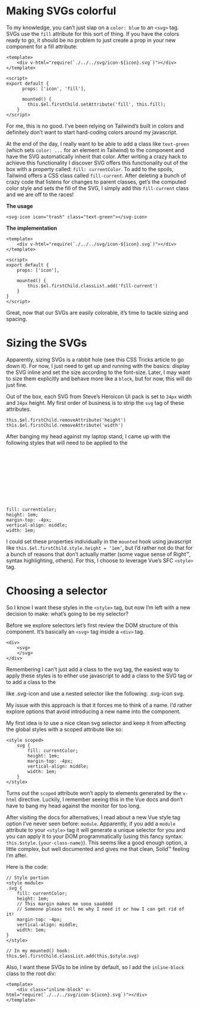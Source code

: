 # Making SVGs colorful

To my knowledge, you can’t just slap on a ```color: blue``` to an ```<svg>``` tag. SVGs use the ```fill``` attribute for this sort of thing. If you have the colors ready to go, it should be no problem to just create a prop in your new component for a fill attribute:

```
<template>  
    <div v-html="require(`./../../svg/icon-${icon}.svg`)"></div>
</template>

<script>  
export default {  
      props: ['icon', 'fill'],

      mounted() {
        this.$el.firstChild.setAttribute('fill', this.fill);
    }
</script>
```

For me, this is no good. I’ve been relying on Tailwind’s built in colors and definitely don’t want to start hard-coding colors around my javascript.

At the end of the day, I really want to be able to add a class like ```text-green``` (which sets ```color: ...``` for an element in Tailwind) to the component and have the SVG automatically inherit that color. After writing a crazy hack to achieve this functionality I discover SVG offers this functionality out of the box with a property called: ```fill: currentColor```. To add to the spoils, Tailwind offers a CSS class called ```fill-current```. After deleting a bunch of crazy code that listens for changes to parent classes, get’s the computed color style and sets the fill of the SVG, I simply add this ```fill-current``` class and we are off to the races!

<b>The usage</b>

```
<svg-icon icon="trash" class="text-green"></svg-icon>
```

<b>The implementation</b>

```
<template>  
    <div v-html="require(`./../../svg/icon-${icon}.svg`)"></div>
</template>

<script>  
export default {  
    props: ['icon'],

    mounted() {
        this.$el.firstChild.classList.add('fill-current')
    }
}
</script>
```

Great, now that our SVGs are easily colorable, it’s time to tackle sizing and spacing.

# Sizing the SVGs

Apparently, sizing SVGs is a rabbit hole (see this CSS Tricks article to go down it). For now, I just need to get up and running with the basics: display the SVG inline and set the size according to the font-size. Later, I may want to size them explicitly and behave more like a ```block```, but for now, this will do just fine.

Out of the box, each SVG from Steve’s Heroicon UI pack is set to ```24px``` width and ```24px``` height. My first order of business is to strip the ```svg``` tag of these attributes.

```
this.$el.firstChild.removeAttribute('height')  
this.$el.firstChild.removeAttribute('width') 
```

After banging my head against my laptop stand, I came up with the following styles that will need to be applied to the <svg> tag for the desired behavior:

```
fill: currentColor;  
height: 1em;  
margin-top: -4px;  
vertical-align: middle;  
width: 1em;
```

I could set these properties individually in the ```mounted``` hook using javascript like ```this.$el.firstChild.style.height = ‘1em’```, but I’d rather not do that for a bunch of reasons that don’t actually matter (some vague sense of Right™️, syntax highlighting, others). For this, I choose to leverage Vue’s SFC ```<style>``` tag.

# Choosing a selector

So I know I want these styles in the ```<style>``` tag, but now I’m left with a new decision to make: what’s going to be my selector?

Before we explore selectors let’s first review the DOM structure of this component. It’s basically an ```<svg>``` tag inside a ```<div>``` tag.

```
<div>  
    <svg>
    </svg>
</div>
```

Remembering I can't just add a class to the svg tag, the easiest way to apply these styles is to either use javascript to add a class to the SVG tag or to add a class to the <div> like .svg-icon and use a nested selector like the following: .svg-icon svg.

My issue with this approach is that it forces me to think of a name. I’d rather explore options that avoid introducing a new name into the component.

My first idea is to use a nice clean svg selector and keep it from affecting the global styles with a scoped attribute like so:

```
<style scoped>  
    svg {
        fill: currentColor;
        height: 1em;
        margin-top: -4px;
        vertical-align: middle;
        width: 1em;
    }
</style>
```

Turns out the ```scoped``` attribute won’t apply to elements generated by the ```v-html``` directive. Luckily, I remember seeing this in the Vue docs and don’t have to bang my head against the monitor for too long.

After visiting the docs for alternatives, I read about a new Vue style tag option I’ve never seen before: ```module```. Apparently, if you add a ```module``` attribute to your ```<style>``` tag it will generate a unique selector for you and you can apply it to your DOM programmatically (using this fancy syntax: ```this.$style.{your-class-name}```). This seems like a good enough option, a little complex, but well documented and gives me that clean, Solid™️ feeling I’m after.

Here is the code:

```
// Style portion
<style module>  
.svg {
    fill: currentColor;
    height: 1em;
    // This margin makes me sooo saadddd
    // Someone please tell me why I need it or how I can get rid of it!
    margin-top: -4px;
    vertical-align: middle;
    width: 1em;
}
</style>

// In my mounted() hook:
this.$el.firstChild.classList.add(this.$style.svg)
```

Also, I want these SVGs to be inline by default, so I add the ```inline-block``` class to the root div:

```
<template>
    <div class="inline-block" v-html="require(`./../../svg/icon-${icon}.svg`)"></div>
</template>
```
